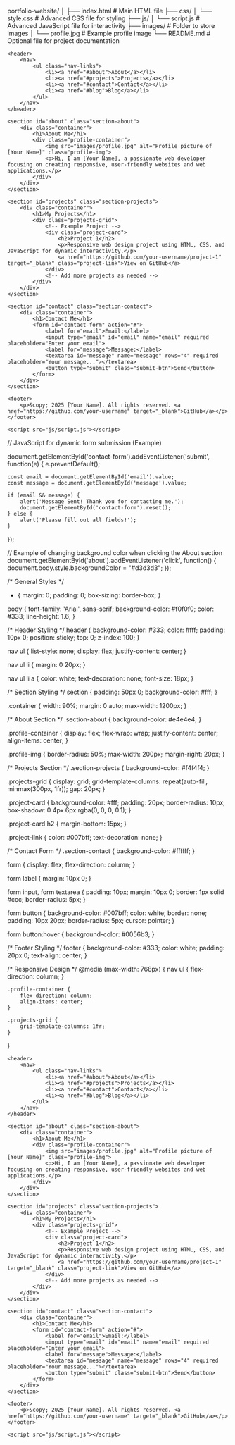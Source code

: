 portfolio-website/
│
├── index.html            # Main HTML file
├── css/
│   └── style.css         # Advanced CSS file for styling
├── js/
│   └── script.js         # Advanced JavaScript file for interactivity
├── images/               # Folder to store images
│   └── profile.jpg       # Example profile image
└── README.md             # Optional file for project documentation


<!DOCTYPE html>
<html lang="en">
<head>
    <meta charset="UTF-8">
    <meta name="viewport" content="width=device-width, initial-scale=1.0">
    <meta name="description" content="Interactive Portfolio Website showcasing web development skills.">
    <meta name="author" content="[Your Name]">
    <title>Interactive Portfolio</title>
    <link rel="stylesheet" href="css/style.css">
</head>
<body>

    <header>
        <nav>
            <ul class="nav-links">
                <li><a href="#about">About</a></li>
                <li><a href="#projects">Projects</a></li>
                <li><a href="#contact">Contact</a></li>
                <li><a href="#blog">Blog</a></li>
            </ul>
        </nav>
    </header>

    <section id="about" class="section-about">
        <div class="container">
            <h1>About Me</h1>
            <div class="profile-container">
                <img src="images/profile.jpg" alt="Profile picture of [Your Name]" class="profile-img">
                <p>Hi, I am [Your Name], a passionate web developer focusing on creating responsive, user-friendly websites and web applications.</p>
            </div>
        </div>
    </section>

    <section id="projects" class="section-projects">
        <div class="container">
            <h1>My Projects</h1>
            <div class="projects-grid">
                <!-- Example Project -->
                <div class="project-card">
                    <h2>Project 1</h2>
                    <p>Responsive web design project using HTML, CSS, and JavaScript for dynamic interactivity.</p>
                    <a href="https://github.com/your-username/project-1" target="_blank" class="project-link">View on GitHub</a>
                </div>
                <!-- Add more projects as needed -->
            </div>
        </div>
    </section>

    <section id="contact" class="section-contact">
        <div class="container">
            <h1>Contact Me</h1>
            <form id="contact-form" action="#">
                <label for="email">Email:</label>
                <input type="email" id="email" name="email" required placeholder="Enter your email">
                <label for="message">Message:</label>
                <textarea id="message" name="message" rows="4" required placeholder="Your message..."></textarea>
                <button type="submit" class="submit-btn">Send</button>
            </form>
        </div>
    </section>

    <footer>
        <p>&copy; 2025 [Your Name]. All rights reserved. <a href="https://github.com/your-username" target="_blank">GitHub</a></p>
    </footer>

    <script src="js/script.js"></script>
</body>
</html>


// JavaScript for dynamic form submission (Example)

document.getElementById('contact-form').addEventListener('submit', function(e) {
    e.preventDefault();
    
    const email = document.getElementById('email').value;
    const message = document.getElementById('message').value;
    
    if (email && message) {
        alert('Message Sent! Thank you for contacting me.');
        document.getElementById('contact-form').reset();
    } else {
        alert('Please fill out all fields!');
    }
});

// Example of changing background color when clicking the About section
document.getElementById('about').addEventListener('click', function() {
    document.body.style.backgroundColor = "#d3d3d3";
});


/* General Styles */
* {
    margin: 0;
    padding: 0;
    box-sizing: border-box;
}

body {
    font-family: 'Arial', sans-serif;
    background-color: #f0f0f0;
    color: #333;
    line-height: 1.6;
}

/* Header Styling */
header {
    background-color: #333;
    color: #fff;
    padding: 10px 0;
    position: sticky;
    top: 0;
    z-index: 100;
}

nav ul {
    list-style: none;
    display: flex;
    justify-content: center;
}

nav ul li {
    margin: 0 20px;
}

nav ul li a {
    color: white;
    text-decoration: none;
    font-size: 18px;
}

/* Section Styling */
section {
    padding: 50px 0;
    background-color: #fff;
}

.container {
    width: 90%;
    margin: 0 auto;
    max-width: 1200px;
}

/* About Section */
.section-about {
    background-color: #e4e4e4;
}

.profile-container {
    display: flex;
    flex-wrap: wrap;
    justify-content: center;
    align-items: center;
}

.profile-img {
    border-radius: 50%;
    max-width: 200px;
    margin-right: 20px;
}

/* Projects Section */
.section-projects {
    background-color: #f4f4f4;
}

.projects-grid {
    display: grid;
    grid-template-columns: repeat(auto-fill, minmax(300px, 1fr));
    gap: 20px;
}

.project-card {
    background-color: #fff;
    padding: 20px;
    border-radius: 10px;
    box-shadow: 0 4px 6px rgba(0, 0, 0, 0.1);
}

.project-card h2 {
    margin-bottom: 15px;
}

.project-link {
    color: #007bff;
    text-decoration: none;
}

/* Contact Form */
.section-contact {
    background-color: #ffffff;
}

form {
    display: flex;
    flex-direction: column;
}

form label {
    margin: 10px 0;
}

form input, form textarea {
    padding: 10px;
    margin: 10px 0;
    border: 1px solid #ccc;
    border-radius: 5px;
}

form button {
    background-color: #007bff;
    color: white;
    border: none;
    padding: 10px 20px;
    border-radius: 5px;
    cursor: pointer;
}

form button:hover {
    background-color: #0056b3;
}

/* Footer Styling */
footer {
    background-color: #333;
    color: white;
    padding: 20px 0;
    text-align: center;
}

/* Responsive Design */
@media (max-width: 768px) {
    nav ul {
        flex-direction: column;
    }

    .profile-container {
        flex-direction: column;
        align-items: center;
    }

    .projects-grid {
        grid-template-columns: 1fr;
    }
}



<!DOCTYPE html>
<html lang="en">
<head>
    <meta charset="UTF-8">
    <meta name="viewport" content="width=device-width, initial-scale=1.0">
    <meta name="description" content="Interactive Portfolio Website showcasing web development skills.">
    <meta name="author" content="[Your Name]">
    <title>Interactive Portfolio</title>
    <link rel="stylesheet" href="css/style.css">
</head>
<body>

    <header>
        <nav>
            <ul class="nav-links">
                <li><a href="#about">About</a></li>
                <li><a href="#projects">Projects</a></li>
                <li><a href="#contact">Contact</a></li>
                <li><a href="#blog">Blog</a></li>
            </ul>
        </nav>
    </header>

    <section id="about" class="section-about">
        <div class="container">
            <h1>About Me</h1>
            <div class="profile-container">
                <img src="images/profile.jpg" alt="Profile picture of [Your Name]" class="profile-img">
                <p>Hi, I am [Your Name], a passionate web developer focusing on creating responsive, user-friendly websites and web applications.</p>
            </div>
        </div>
    </section>

    <section id="projects" class="section-projects">
        <div class="container">
            <h1>My Projects</h1>
            <div class="projects-grid">
                <!-- Example Project -->
                <div class="project-card">
                    <h2>Project 1</h2>
                    <p>Responsive web design project using HTML, CSS, and JavaScript for dynamic interactivity.</p>
                    <a href="https://github.com/your-username/project-1" target="_blank" class="project-link">View on GitHub</a>
                </div>
                <!-- Add more projects as needed -->
            </div>
        </div>
    </section>

    <section id="contact" class="section-contact">
        <div class="container">
            <h1>Contact Me</h1>
            <form id="contact-form" action="#">
                <label for="email">Email:</label>
                <input type="email" id="email" name="email" required placeholder="Enter your email">
                <label for="message">Message:</label>
                <textarea id="message" name="message" rows="4" required placeholder="Your message..."></textarea>
                <button type="submit" class="submit-btn">Send</button>
            </form>
        </div>
    </section>

    <footer>
        <p>&copy; 2025 [Your Name]. All rights reserved. <a href="https://github.com/your-username" target="_blank">GitHub</a></p>
    </footer>

    <script src="js/script.js"></script>
</body>
</html>

